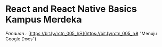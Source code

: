 # React and React Native Basics Kampus Merdeka

<em>Panduan :</em>
[https://bit.ly/rctn_005_h8](https://bit.ly/rctn_005_h8 "Menuju Google Docs")